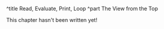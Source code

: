 ^title Read, Evaluate, Print, Loop
^part The View from the Top

This chapter hasn't been written yet!
